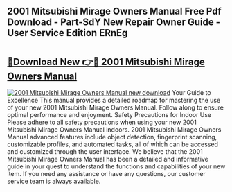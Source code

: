## 2001 Mitsubishi Mirage Owners Manual Free Pdf Download - Part-SdY New Repair Owner Guide - User Service Edition ERnEg

# <h2><a href="http://bc41817.oget.top/?id=2001+Mitsubishi+Mirage+Owners+Manual">🔗Download New 👉🔴 2001 Mitsubishi Mirage Owners Manual</a></h2>

[![2001 Mitsubishi Mirage Owners Manual new download](https://i.imgur.com/5g1atiW.png)](http://bc41817.oget.top/?id=2001+Mitsubishi+Mirage+Owners+Manual)
Your Guide to Excellence This manual provides a detailed roadmap for mastering the use of your new 2001 Mitsubishi Mirage Owners Manual. Follow along to ensure optimal performance and enjoyment. Safety Precautions for Indoor Use Please adhere to all safety precautions when using your new 2001 Mitsubishi Mirage Owners Manual indoors. 2001 Mitsubishi Mirage Owners Manual advanced features include object detection, fingerprint scanning, customizable profiles, and automated tasks, all of which can be accessed and customized through the user interface. We believe that the 2001 Mitsubishi Mirage Owners Manual has been a detailed and informative guide in your quest to understand the functions and capabilities of your new item. If you need any assistance or have any questions, our customer service team is always available.
